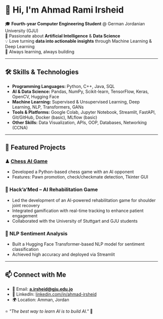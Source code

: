 # 👋 Hi, I'm Ahmad Rami Irsheid

🎓 **Fourth-year Computer Engineering Student** @ German Jordanian University (GJU)  
🤖 Passionate about **Artificial Intelligence** & **Data Science**  
💡 Love turning **data into actionable insights** through Machine Learning & Deep Learning  
🚀 Always learning, always building

---

## 🛠 Skills & Technologies

- **Programming Languages:** Python, C++, Java, SQL  
- **AI & Data Science:** Pandas, NumPy, Scikit-learn, TensorFlow, Keras, OpenCV, Hugging Face  
- **Machine Learning:** Supervised & Unsupervised Learning, Deep Learning, NLP, Transformers, GANs  
- **Tools & Platforms:** Google Colab, Jupyter Notebook, Streamlit, FastAPI, Git/GitHub, Docker (basic), MLflow (basic)  
- **Other Skills:** Data Visualization, APIs, OOP, Databases, Networking (CCNA)

---

## 📂 Featured Projects

### ♟ [Chess AI Game](https://github.com/AhmadIrsheid/ahmad-irsheid/tree/b7a996a62e774dc17861efc40cfaca1ebbcf2b19/chess_game)
- Developed a Python-based chess game with an AI opponent  
- Features: Pawn promotion, check/checkmate detection, Tkinter GUI

### 🏥 Hack’a’Med – AI Rehabilitation Game
- Led the development of an AI-powered rehabilitation game for shoulder joint recovery  
- Integrated gamification with real-time tracking to enhance patient engagement  
- Collaborated with the University of Stuttgart and GJU students

### 🧠 NLP Sentiment Analysis
- Built a Hugging Face Transformer-based NLP model for sentiment classification  
- Achieved high accuracy and deployed via Streamlit

---

## 📫 Connect with Me

- 📧 Email: **a.irsheid@gju.edu.jo**  
- 💼 LinkedIn: [linkedin.com/in/ahmad-irsheid](https://www.linkedin.com/in/ahmad-irsheid)  
- 🌍 Location: Amman, Jordan  

⭐ *"The best way to learn AI is to build AI."* 🚀
